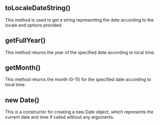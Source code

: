 ## toLocaleDateString()
This method is used to get a string representing the date according to the locale and options provided.

## getFullYear()
This method returns the year of the specified date according to local time.

## getMonth()
This method returns the month (0-11) for the specified date according to local time.

## new Date()
This is a constructor for creating a new Date object, which represents the current date and time if called without any arguments.